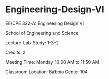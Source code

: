 # Engineering-Design-VI
EE/CPE 322-A: Engineering Design VI

School of Engineering and Science

 

Lecture-Lab-Study: 1-3-2

Credits: 2

Meeting Time: Monday 10:00 AM to 11:50 AM

Classroom Location: Babbio Center 104 

